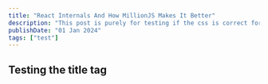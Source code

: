 ```yaml
---
title: "React Internals And How MillionJS Makes It Better"
description: "This post is purely for testing if the css is correct for the title on the page"
publishDate: "01 Jan 2024"
tags: ["test"]
---
```


## Testing the title tag
